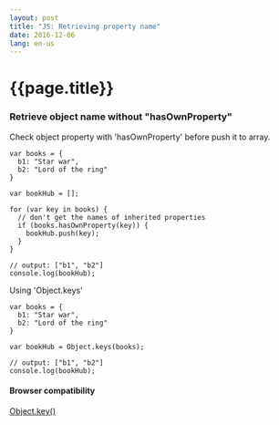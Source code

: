 ```yaml
---
layout: post
title: "JS: Retrieving property name"
date: 2016-12-06
lang: en-us
---
```


# {{page.title}}

### Retrieve object name without "hasOwnProperty"

Check object property with 'hasOwnProperty' before push it to array.

	var books = {
	  b1: "Star war",
	  b2: "Lord of the ring"
	}

	var bookHub = [];

	for (var key in books) {
	  // don't get the names of inherited properties
	  if (books.hasOwnProperty(key)) {
	    bookHub.push(key);
	  }
	}

	// output: ["b1", "b2"]
	console.log(bookHub);

Using 'Object.keys'

	var books = {
	  b1: "Star war",
	  b2: "Lord of the ring"
	}

	var bookHub = Object.keys(books);

	// output: ["b1", "b2"]
	console.log(bookHub);

#### Browser compatibility

[Object.key()](https://developer.mozilla.org/en/docs/Web/JavaScript/Reference/Global_Objects/Object/keys#Browser_compatibility)